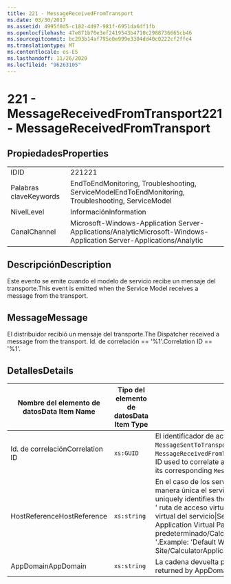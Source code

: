 ```yaml
---
title: 221 - MessageReceivedFromTransport
ms.date: 03/30/2017
ms.assetid: 4995f0d5-c182-4d97-981f-6951da6df1fb
ms.openlocfilehash: 47e871b70e3ef2419543b4710c2988736665cb46
ms.sourcegitcommit: bc293b14af795e0e999e3304dd40c0222cf2ffe4
ms.translationtype: MT
ms.contentlocale: es-ES
ms.lasthandoff: 11/26/2020
ms.locfileid: "96263105"
---
```

# <a name="221---messagereceivedfromtransport"></a><span data-ttu-id="4c02b-102">221 - MessageReceivedFromTransport</span><span class="sxs-lookup"><span data-stu-id="4c02b-102">221 - MessageReceivedFromTransport</span></span>

## <a name="properties"></a><span data-ttu-id="4c02b-103">Propiedades</span><span class="sxs-lookup"><span data-stu-id="4c02b-103">Properties</span></span>  
  
|||  
|-|-|  
|<span data-ttu-id="4c02b-104">ID</span><span class="sxs-lookup"><span data-stu-id="4c02b-104">ID</span></span>|<span data-ttu-id="4c02b-105">221</span><span class="sxs-lookup"><span data-stu-id="4c02b-105">221</span></span>|  
|<span data-ttu-id="4c02b-106">Palabras clave</span><span class="sxs-lookup"><span data-stu-id="4c02b-106">Keywords</span></span>|<span data-ttu-id="4c02b-107">EndToEndMonitoring, Troubleshooting, ServiceModel</span><span class="sxs-lookup"><span data-stu-id="4c02b-107">EndToEndMonitoring, Troubleshooting, ServiceModel</span></span>|  
|<span data-ttu-id="4c02b-108">Nivel</span><span class="sxs-lookup"><span data-stu-id="4c02b-108">Level</span></span>|<span data-ttu-id="4c02b-109">Información</span><span class="sxs-lookup"><span data-stu-id="4c02b-109">Information</span></span>|  
|<span data-ttu-id="4c02b-110">Canal</span><span class="sxs-lookup"><span data-stu-id="4c02b-110">Channel</span></span>|<span data-ttu-id="4c02b-111">Microsoft-Windows-Application Server-Applications/Analytic</span><span class="sxs-lookup"><span data-stu-id="4c02b-111">Microsoft-Windows-Application Server-Applications/Analytic</span></span>|  
  
## <a name="description"></a><span data-ttu-id="4c02b-112">Descripción</span><span class="sxs-lookup"><span data-stu-id="4c02b-112">Description</span></span>  

 <span data-ttu-id="4c02b-113">Este evento se emite cuando el modelo de servicio recibe un mensaje del transporte.</span><span class="sxs-lookup"><span data-stu-id="4c02b-113">This event is emitted when the Service Model receives a message from the transport.</span></span>  
  
## <a name="message"></a><span data-ttu-id="4c02b-114">Message</span><span class="sxs-lookup"><span data-stu-id="4c02b-114">Message</span></span>  

 <span data-ttu-id="4c02b-115">El distribuidor recibió un mensaje del transporte.</span><span class="sxs-lookup"><span data-stu-id="4c02b-115">The Dispatcher received a message from the transport.</span></span> <span data-ttu-id="4c02b-116">Id. de correlación == '%1'.</span><span class="sxs-lookup"><span data-stu-id="4c02b-116">Correlation ID == '%1'.</span></span>  
  
## <a name="details"></a><span data-ttu-id="4c02b-117">Detalles</span><span class="sxs-lookup"><span data-stu-id="4c02b-117">Details</span></span>  
  
|<span data-ttu-id="4c02b-118">Nombre del elemento de datos</span><span class="sxs-lookup"><span data-stu-id="4c02b-118">Data Item Name</span></span>|<span data-ttu-id="4c02b-119">Tipo del elemento de datos</span><span class="sxs-lookup"><span data-stu-id="4c02b-119">Data Item Type</span></span>|<span data-ttu-id="4c02b-120">Descripción</span><span class="sxs-lookup"><span data-stu-id="4c02b-120">Description</span></span>|  
|--------------------|--------------------|-----------------|  
|<span data-ttu-id="4c02b-121">Id. de correlación</span><span class="sxs-lookup"><span data-stu-id="4c02b-121">Correlation ID</span></span>|`xs:GUID`|<span data-ttu-id="4c02b-122">El identificador de actividad usado para poner en correlación un evento `MessageSentToTransport` de un servicio o cliente con su `MessageReceivedFromTransport` correspondiente en el otro extremo.</span><span class="sxs-lookup"><span data-stu-id="4c02b-122">The activity ID used to correlate a `MessageSentToTransport` event from a service or client to its corresponding `MessageReceivedFromTransport` on the other end.</span></span>|  
|<span data-ttu-id="4c02b-123">HostReference</span><span class="sxs-lookup"><span data-stu-id="4c02b-123">HostReference</span></span>|`xs:string`|<span data-ttu-id="4c02b-124">En el caso de los servicios hospedados en web, este campo identifica de manera única el servicio en la jerarquía web.</span><span class="sxs-lookup"><span data-stu-id="4c02b-124">For Web-hosted services, this field uniquely identifies the service in the Web hierarchy.</span></span> <span data-ttu-id="4c02b-125">Su formato se define como ' ruta de acceso virtual de la aplicación de nombre de sitio web&#124;ruta de acceso virtual del servicio&#124;ServiceName '.</span><span class="sxs-lookup"><span data-stu-id="4c02b-125">Its format is defined as 'Web Site Name Application Virtual Path&#124;Service Virtual Path&#124;ServiceName'.</span></span> <span data-ttu-id="4c02b-126">Ejemplo: ' sitio web predeterminado/CalculatorApplication&#124;/CalculatorService.svc&#124;CalculatorService '.</span><span class="sxs-lookup"><span data-stu-id="4c02b-126">Example: 'Default Web Site/CalculatorApplication&#124;/CalculatorService.svc&#124;CalculatorService'.</span></span>|  
|<span data-ttu-id="4c02b-127">AppDomain</span><span class="sxs-lookup"><span data-stu-id="4c02b-127">AppDomain</span></span>|`xs:string`|<span data-ttu-id="4c02b-128">La cadena devuelta por AppDomain.CurrentDomain.FriendlyName.</span><span class="sxs-lookup"><span data-stu-id="4c02b-128">The string returned by AppDomain.CurrentDomain.FriendlyName.</span></span>|
